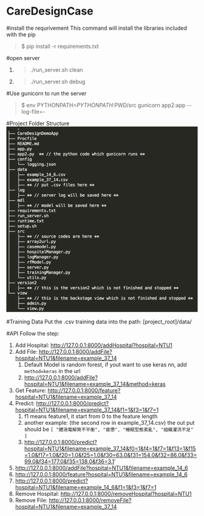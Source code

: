 # CareDesignCase

#install the requrivement
This command will install the libraries included with the pip
> $ pip install -r requirements.txt

#open server
1. >./run_server.sh clean
2. >./run_server.sh debug

#Use gunicorn to run the server
> $ env PYTHONPATH=$PYTHONPATH:$PWD/src gunicorn app2:app --log-file=-

#Project Folder Structure
![alt text](https://raw.githubusercontent.com/frank840306/CareDesignCase/master/img/tree.png)

#Training Data
Put the .csv training data into the path: [project_root]/data/

#API
Follow the step:

1. Add Hospital: http://127.0.0.1:8000/addHospital?hospital=NTU1
2. Add File: http://127.0.0.1:8000/addFile?hospital=NTU1&filename=example_37_14
	1. Default Model is random forest, if yout want to use keras nn, add `method=keras` in the url
	2. http://127.0.0.1:8000/addFile?hospital=NTU1&filename=example_37_14&method=keras
3. Get Feature: http://127.0.0.1:8000/feature?hospital=NTU1&filename=example_37_14
4. Predict: http://127.0.0.1:8000/predict?hospital=NTU1&filename=example_37_14&f1=1&f3=1&f7=1
	1. f1 means feature1, it start from 0 to the feature length
	2. another example: (the second row in example_37_14.csv) the out put should be `[ "體液電解質不平衡", "疲憊", "睡眠型態紊亂", "組織灌流不足" ]`
	3. http://127.0.0.1:8000/predict?hospital=NTU1&filename=example_37_14&f0=1&f4=1&f7=1&f13=1&f15=1.0&f17=1.0&f20=1.0&f25=1.0&f30=63.0&f31=154.0&f32=86.0&f33=99.0&f34=177.0&f35=138.0&f36=3.1'
5. http://127.0.0.1:8000/addFile?hospital=NTU1&filename=example_14_6
6. http://127.0.0.1:8000/feature?hospital=NTU1&filename=example_14_6
7. http://127.0.0.1:8000/predict?hospital=NTU1&filename=example_14_6&f1=1&f3=1&f7=1
8. Remove Hospital: http://127.0.0.1:8000/removeHospital?hospital=NTU1
9. Remove File: http://127.0.0.1:8000/removeFile?hospital=NTU1&filename=example_37_14

